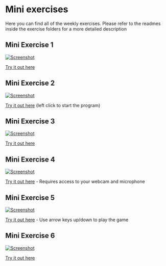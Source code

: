 # Mini exercises 

Here you can find all of the weekly exercises. Please refer to the readmes inside the exercise folders for a more detailed description

## Mini Exercise 1
[![Screenshot](https://github.com/jduust/mini-ex/blob/master/mini_ex1/screenshot.png?raw=true)](https://rawgit.com/jduust/mini-ex/master/mini_ex1/index.html)

[Try it out here](https://rawgit.com/jduust/mini-ex/master/mini_ex1/index.html)


## Mini Exercise 2
[![Screenshot](https://raw.githubusercontent.com/jduust/mini-ex/master/mini_ex2/screenshot.PNG?raw=true)](https://rawgit.com/jduust/mini-ex/master/mini_ex2/index.html)

[Try it out here](https://rawgit.com/jduust/mini-ex/master/mini_ex2/index.html) (left click to start the program)

## Mini Exercise 3
[![Screenshot](https://raw.githubusercontent.com/jduust/mini-ex/master/mini_ex3/screenshot.PNG)](https://rawgit.com/jduust/mini-ex/master/mini_ex3/index.html)

[Try it out here](https://rawgit.com/jduust/mini-ex/master/mini_ex3/index.html)

## Mini Exercise 4
[![Screenshot](https://raw.githubusercontent.com/jduust/mini-ex/master/mini_ex4/screenshot.PNG)](https://rawgit.com/jduust/mini-ex/master/mini_ex4/index.html)

[Try it out here](https://rawgit.com/jduust/mini-ex/master/mini_ex4/index.html) - Requires access to your webcam and microphone

## Mini Exercise 5
[![Screenshot](https://raw.githubusercontent.com/jduust/mini-ex/master/mini_ex5/screenshot.PNG)](https://rawgit.com/jduust/mini-ex/master/mini_ex5/index.html)

[Try it out here](https://rawgit.com/jduust/mini-ex/master/mini_ex5/index.html) - Use arrow keys up/down to play the game

## Mini Exercise 6
[![Screenshot](https://raw.githubusercontent.com/jduust/mini-ex/master/mini_ex6/screenshot.PNG)](https://rawgit.com/jduust/mini-ex/master/mini_ex6/index.html)

[Try it out here](https://rawgit.com/jduust/mini-ex/master/mini_ex6/index.html)
